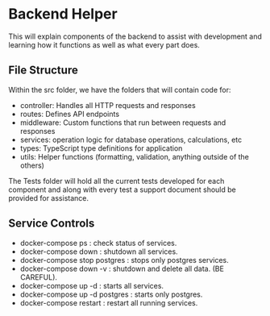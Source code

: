 # Backend Helper 

This will explain components of the backend to assist with development and learning how it functions as well as what every part does.

## File Structure
Within the src folder, we have the folders that will contain code for:
- controller: Handles all HTTP requests and responses
- routes: Defines API endpoints
- middleware: Custom functions that run between requests and responses
- services: operation logic for database operations, calculations, etc
- types: TypeScript type definitions for application
- utils: Helper functions (formatting, validation, anything outside of the others)

The Tests folder will hold all the current tests developed for each component and along with every test a support document should be provided for assistance.

## Service Controls

- docker-compose ps : check status of services.
- docker-compose down : shutdown all services.
- docker-compose stop postgres : stops only postgres services.
- docker-compose down -v : shutdown and delete all data. (BE CAREFUL).
- docker-compose up -d : starts all services.
- docker-compose up -d postgres : starts only postgres.
- docker-compose restart : restart all running services.